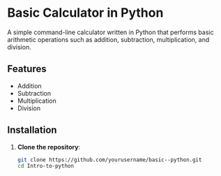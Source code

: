 # Basic Calculator in Python

A simple command-line calculator written in Python that performs basic arithmetic operations such as addition, subtraction, multiplication, and division.

## Features

- Addition
- Subtraction
- Multiplication
- Division

## Installation

1. **Clone the repository**:

   ```bash
   git clone https://github.com/yourusername/basic--python.git
   cd Intro-to-python
